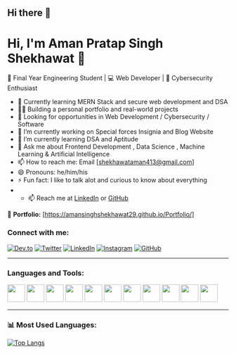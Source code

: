 ## Hi there 👋
# Hi, I'm Aman Pratap Singh Shekhawat 👋

🚀 Final Year Engineering Student | 💻 Web Developer | 🔐 Cybersecurity Enthusiast

- 🌱 Currently learning MERN Stack and secure web development and DSA
- 👨‍💻 Building a personal portfolio and real-world projects
- 💼 Looking for opportunities in Web Development / Cybersecurity / Software
- 🔭 I’m currently working on Special forces Insignia and Blog Website
- 🌱 I’m currently learning DSA and Aptitude
- 💬 Ask me about Frontend Development , Data Science , Machine Learning & Artificial Intelligence
- 📫 How to reach me: Email [shekhawataman413@gmail.com]
- 😄 Pronouns: he/him/his
- ⚡ Fun fact: I like to talk alot and curious to know about everything
- - 📫 Reach me at [LinkedIn](https://www.linkedin.com/in/aman-shekhawat-885414277) or [GitHub](https://github.com/Amansinghshekhawat29)

🔗 **Portfolio:** [https://amansinghshekhawat29.github.io/Portfolio/]  



### Connect with me:
[![Dev.to]()](https://dev.to/aman_pratapsinghshekhaw)
[![Twitter]()]( https://x.com/AmanSingh_2910?t=wsEY39tmEM4GKnGKzLW33Q&s=08 )
[![LinkedIn]()](https://www.linkedin.com/in/aman-shekhawat-885414277)
[![Instagram]()](https://www.instagram.com/shekhawat_amansingh_2910/)
[![GitHub]()](https://github.com/Amansinghshekhawat29)

---

### Languages and Tools:

<code><img height="40" src="[https://cdn.jsdelivr.net/gh/devicons/devicon/icons/javascript/javascript-original.svg](https://encrypted-tbn0.gstatic.com/images?q=tbn:ANd9GcSYLLqiTiFvI6IHt5F3WY4Stw5fw__PoWgirw&s)"></code>
<code><img height="40" src="[https://cdn.jsdelivr.net/gh/devicons/devicon/icons/html5/html5-original.svg](https://upload.wikimedia.org/wikipedia/commons/thumb/6/61/HTML5_logo_and_wordmark.svg/250px-HTML5_logo_and_wordmark.svg.png)"></code>
<code><img height="40" src="[https://cdn.jsdelivr.net/gh/devicons/devicon/icons/css3/css3-original.svg](https://encrypted-tbn0.gstatic.com/images?q=tbn:ANd9GcS2B0jgb556iB3bft4AYqEReM2wopQYyxYWmQ&s)"></code>
<code><img height="40" src="[https://cdn.jsdelivr.net/gh/devicons/devicon/icons/react/react-original.svg](https://cloudmatetechnologies.com/wp-content/uploads/2024/06/react.js.png)"></code>
<code><img height="40" src="[https://cdn.jsdelivr.net/gh/devicons/devicon/icons/python/python-original.svg](https://upload.wikimedia.org/wikipedia/commons/thumb/c/c3/Python-logo-notext.svg/1200px-Python-logo-notext.svg.png)"></code>
<code><img height="40" src="[https://cdn.jsdelivr.net/gh/devicons/devicon/icons/git/git-original.svg](https://upload.wikimedia.org/wikipedia/commons/thumb/1/18/ISO_C%2B%2B_Logo.svg/1200px-ISO_C%2B%2B_Logo.svg.png)"></code>
<code><img height="40" src="https://avatars.githubusercontent.com/u/18133?s=280&v=4"></code>
<code><img height="40" src="https://encrypted-tbn0.gstatic.com/images?q=tbn:ANd9GcRfRZJJuc5_oRrgBxn8yKCO-JoJ7ZxhVunhpQ&s"></code>
<code><img height="40" src="https://upload.wikimedia.org/wikipedia/commons/thumb/9/9a/Visual_Studio_Code_1.35_icon.svg/1200px-Visual_Studio_Code_1.35_icon.svg.png"></code>
<code><img height="40" src="https://upload.wikimedia.org/wikipedia/commons/thumb/1/18/C_Programming_Language.svg/1853px-C_Programming_Language.svg.png"></code>
<code><img height="40" src="https://upload.wikimedia.org/wikipedia/commons/8/87/Sql_data_base_with_logo.png"></code>

---

### 📊 Most Used Languages:

[![Top Langs](https://github-readme-stats.vercel.app/api/top-langs/?username=yourusername&layout=compact&langs_count=8&theme=tokyonight)](https://github.com/anuraghazra/github-readme-stats)
